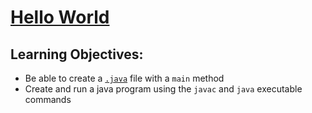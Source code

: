 # [Hello World](https://login.codingdojo.com/m/315/9299/62832)


## Learning Objectives:
- Be able to create a [`.java`](./helloWorldCL/Main.java) file with a `main` method
- Create and run a java program using the `javac` and `java` executable commands
